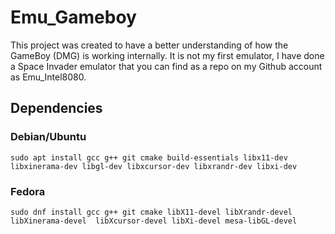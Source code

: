 # Emu_Gameboy

This project was created to have a better understanding of how the GameBoy (DMG) is working internally.
It is not my first emulator, I have done a Space Invader emulator that you can find as a repo on my Github account
as Emu_Intel8080.

## Dependencies

### Debian/Ubuntu

`sudo apt install gcc g++ git cmake build-essentials libx11-dev libxinerama-dev libgl-dev
libxcursor-dev libxrandr-dev libxi-dev`

### Fedora
`sudo dnf install gcc g++ git cmake libX11-devel libXrandr-devel libXinerama-devel 
libXcursor-devel libXi-devel mesa-libGL-devel`